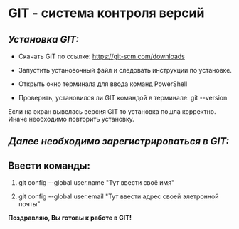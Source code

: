 # GIT - система контроля версий

## *Установка GIT:*

* Скачать GIT по ссылке: https://git-scm.com/downloads

* Запустить установочный файл и следовать инструкции по установке.

* Открыть окно терминала для ввода команд PowerShell

* Проверить, установился ли GIT командой в терминале: git --version

Если на экран вывелась версия GIT то установка пошла корректно. Иначе необходимо повторить установку.

## ***Далее необходимо зарегистрироваться в GIT:***
## Ввести команды:

1. git config --global user.name "Тут ввести своё имя"

2. git config --global user.email "Тут ввести адрес своей элетронной почты"

**Поздравляю, Вы готовы к работе в GIT!**